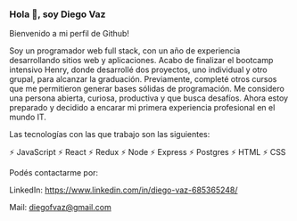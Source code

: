 ### Hola 👋, soy Diego Vaz

Bienvenido a mi perfil de Github!

Soy un programador web full stack, con un año de experiencia desarrollando sitios web y aplicaciones. Acabo de finalizar el bootcamp intensivo Henry, donde desarrollé dos proyectos, uno individual y otro grupal, para alcanzar la graduación. Previamente, completé otros cursos que me permitieron generar bases sólidas de programación. Me considero una persona abierta, curiosa, productiva y que busca desafíos. Ahora estoy preparado y decidido a encarar mi primera experiencia profesional en el mundo IT.

Las tecnologías con las que trabajo son las siguientes: 

⚡ JavaScript 
⚡ React 
⚡ Redux
⚡ Node 
⚡ Express
⚡ Postgres 
⚡ HTML
⚡ CSS
  

Podés contactarme por:

LinkedIn: https://www.linkedin.com/in/diego-vaz-685365248/

Mail: diegofvaz@gmail.com
